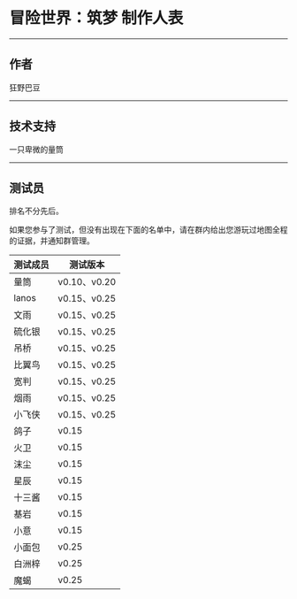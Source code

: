 # 冒险世界：筑梦 制作人表

---

## 作者

狂野巴豆

---

## 技术支持

一只卑微的量筒

--- 

## 测试员

排名不分先后。

如果您参与了测试，但没有出现在下面的名单中，请在群内给出您游玩过地图全程的证据，并通知群管理。

| 测试成员 | 测试版本 |
| --- | --- |
| 量筒 | v0.10、v0.20 |
| lanos | v0.15、v0.25 |
| 文雨 | v0.15、v0.25 |
| 硫化银 | v0.15、v0.25 |
| 吊桥 | v0.15、v0.25 |
| 比翼鸟 | v0.15、v0.25 |
| 宽判 | v0.15、v0.25 |
| 烟雨 | v0.15、v0.25 |
| 小飞侠 | v0.15、v0.25 |
| 鸽子 | v0.15 |
| 火卫 | v0.15 |
| 沫尘 | v0.15 |
| 星辰 | v0.15 |
| 十三酱 | v0.15 |
| 基岩 | v0.15 |
| 小意 | v0.15 |
| 小面包 | v0.25 |
| 白洲梓 | v0.25 |
| 魔蝎 | v0.25 |

